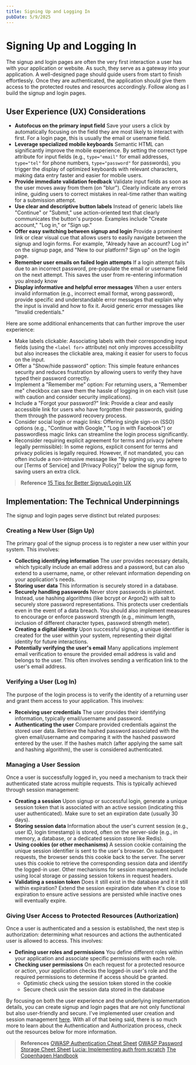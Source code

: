 ```yaml
---
title: Signing Up and Logging In
pubDate: 5/9/2025
---
```


# Signing Up and Logging In

The signup and login pages are often the very first interaction a user has with your application or website. As such, they serve as a gateway into your application. A well-designed page should guide users from start to finish effortlessly. Once they are authenticated, the application should give them access to the protected routes and resources accordingly. Follow along as I build the signup and login pages.

## User Experience (UX) Considerations

- **Autofocus on the primary input field** Save your users a click by automatically focusing on the field they are most likely to interact with first. For a login page, this is usually the email or username field.
- **Leverage specialized mobile keyboards** Semantic HTML can significantly improve the mobile experience. By setting the correct type attribute for input fields (e.g., `type="email"` for email addresses, `type="tel"` for phone numbers, `type="password"` for passwords), you trigger the display of optimized keyboards with relevant characters, making data entry faster and easier for mobile users.
- **Provide immediate validation feedback** Validate input fields as soon as the user moves away from them (on "blur"). Clearly indicate any errors inline, guiding users to correct mistakes in real-time rather than waiting for a submission attempt.
- **Use clear and descriptive button labels** Instead of generic labels like "Continue" or "Submit," use action-oriented text that clearly communicates the button's purpose. Examples include "Create account," "Log in," or "Sign up."
- **Offer easy switching between signup and login** Provide a prominent link or clear visual cue that allows users to easily navigate between the signup and login forms. For example, "Already have an account? Log in" on the signup page, and "New to our platform? Sign up" on the login page.
- **Remember user emails on failed login attempts** If a login attempt fails due to an incorrect password, pre-populate the email or username field on the next attempt. This saves the user from re-entering information you already know
- **Display informative and helpful error messages** When a user enters invalid information (e.g., incorrect email format, wrong password), provide specific and understandable error messages that explain why the input is invalid and how to fix it. Avoid generic error messages like "Invalid credentials."

Here are some additional enhancements that can further improve the user experience:

- Make labels clickable: Associating labels with their corresponding input fields (using the `<label for>` attribute) not only improves accessibility but also increases the clickable area, making it easier for users to focus on the input.
- Offer a "Show/hide password" option: This simple feature enhances security and reduces frustration by allowing users to verify they have typed their password correctly.
- Implement a "Remember me" option: For returning users, a "Remember me" checkbox can save them the hassle of logging in on each visit (use with caution and consider security implications).
- Include a "Forgot your password?" link: Provide a clear and easily accessible link for users who have forgotten their passwords, guiding them through the password recovery process.
- Consider social login or magic links: Offering single sign-on (SSO) options (e.g., "Continue with Google," "Log in with Facebook") or passwordless magic links can streamline the login process significantly.
- Reconsider requiring explicit agreement for terms and privacy (where legally permissible): In some regions, explicit consent for terms and privacy policies is legally required. However, if not mandated, you can often include a non-intrusive message like "By signing up, you agree to our [Terms of Service] and [Privacy Policy]" below the signup form, saving users an extra click.

> **Reference** [15 Tips for Better Signup/Login UX](https://www.learnui.design/blog/tips-signup-login-ux.html)

## Implementation: The Technical Underpinnings

The signup and login pages serve distinct but related purposes:

### Creating a New User (Sign Up)

The primary goal of the signup process is to register a new user within your system. This involves:

- **Collecting identifying information** The user provides necessary details, which typically include an email address and a password, but can also extend to a username, name, or other relevant information depending on your application's needs.
- **Storing user data** This information is securely stored in a database.
- **Securely handling passwords** Never store passwords in plaintext. Instead, use hashing algorithms (like bcrypt or Argon2) with salt to securely store password representations. This protects user credentials even in the event of a data breach. You should also implement measures to encourage or enforce password strength (e.g., minimum length, inclusion of different character types, password strength meter).
- **Creating a digital identity** Upon successful signup, a unique identifier is created for the user within your system, representing their digital identity for future interactions.
- **Potentially verifying the user's email** Many applications implement email verification to ensure the provided email address is valid and belongs to the user. This often involves sending a verification link to the user's email address.

### Verifying a User (Log In)

The purpose of the login process is to verify the identity of a returning user and grant them access to your application. This involves:

- **Receiving user credentials** The user provides their identifying information, typically email/username and password.
- **Authenticating the user** Compare provided credentials against the stored user data. Retrieve the hashed password associated with the given email/username and comparing it with the hashed password entered by the user. If the hashes match (after applying the same salt and hashing algorithm), the user is considered authenticated.

### Managing a User Session

Once a user is successfully logged in, you need a mechanism to track their authenticated state across multiple requests. This is typically achieved through session management:

- **Creating a session** Upon signup or successful login, generate a unique session token that is associated with an active session (indicating this user authenticated). Make sure to set an expiration date (usually 30 days).
- **Storing session data** Information about the user's current session (e.g., user ID, login timestamp) is stored, often on the server-side (e.g., in memory, a database, or a dedicated session store like Redis).
- **Using cookies (or other mechanisms)** A session cookie containing the unique session identifier is sent to the user's browser. On subsequent requests, the browser sends this cookie back to the server. The server uses this cookie to retrieve the corresponding session data and identify the logged-in user. Other mechanisms for session management include using local storage or passing session tokens in request headers.
- **Validating a session token** Does it still exist in the database and it it still within expiration? Extend the session expiration date when it's close to expiration to ensure active sessions are persisted while inactive ones will eventually expire.

### Giving User Access to Protected Resources (Authorization)

Once a user is authenticated and a session is established, the next step is authorization: determining what resources and actions the authenticated user is allowed to access. This involves:

- **Defining user roles and permissions** You define different roles within your application and associate specific permissions with each role.
- **Checking user permissions** On each request for a protected resource or action, your application checks the logged-in user's role and the required permissions to determine if access should be granted.
  - Optimistic check using the session token stored in the cookie
  - Secure check usin the session data stored in the database

By focusing on both the user experience and the underlying implementation details, you can create signup and login pages that are not only functional but also user-friendly and secure. I've implemented user creation and session management [here](https://github.com/tt954/news-demo). With all of that being said, there is so much more to learn about the Authentication and Authorization process, check out the resources below for more information.

> **References** [OWASP Authentication Cheat Sheet](https://cheatsheetseries.owasp.org/cheatsheets/Authentication_Cheat_Sheet.html) [OWASP Password Storage Cheet Sheet](https://cheatsheetseries.owasp.org/cheatsheets/Password_Storage_Cheat_Sheet.html) [Lucia: Implementing auth from scratch](https://lucia-auth.com/sessions/overview) [The Copenhagen Handbook](https://thecopenhagenbook.com/)
